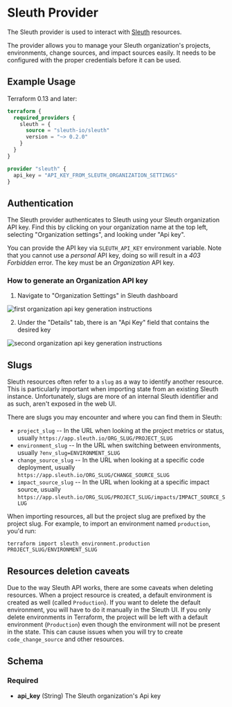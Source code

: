 # Sleuth Provider
The Sleuth provider is used to interact with [Sleuth](https://sleuth.io) resources.

The provider allows you to manage your Sleuth organization's projects, environments, change sources, and impact sources easily.
It needs to be configured with the proper credentials before it can be used.

## Example Usage

Terraform 0.13 and later:

```terraform
terraform {
  required_providers {
    sleuth = {
      source = "sleuth-io/sleuth"
      version = "~> 0.2.0"
    }
  }
}

provider "sleuth" {
  api_key = "API_KEY_FROM_SLEUTH_ORGANIZATION_SETTINGS"
}
```

## Authentication

The Sleuth provider authenticates to Sleuth using your Sleuth organization API key. Find this by clicking on your
organization name at the top left, selecting "Organization settings", and looking under "Api key".

You can provide the API key via `SLEUTH_API_KEY` environment variable. Note that you cannot use a *personal* API key, doing so will result in a *403 Forbidden* error. The key must be an *Organization* API key.

### How to generate an Organization API key

1. Navigate to "Organization Settings" in Sleuth dashboard

![first organization api key generation instructions](images/first-org-gen.png)

2. Under the "Details" tab, there is an "Api Key" field that contains the desired key

![second organization api key generation instructions](images/second-org-gen.png)


## Slugs

Sleuth resources often refer to a `slug` as a way to identify another resource. This is particularly important when
importing state from an existing Sleuth instance. Unfortunately, slugs are more of an internal Sleuth identifier and as
such, aren't exposed in the web UI.

There are slugs you may encounter and where you can find them in Sleuth:

* `project_slug` -- In the URL when looking at the project metrics or status, usually `https://app.sleuth.io/ORG_SLUG/PROJECT_SLUG`
* `environment_slug` -- In the URL when switching between environments, usually `?env_slug=ENVIRONMENT_SLUG`
* `change_source_slug` -- In the URL when looking at a specific code deployment, usually `https://app.sleuth.io/ORG_SLUG/CHANGE_SOURCE_SLUG`
* `impact_source_slug` -- In the URL when looking at a specific impact source, usually `https://app.sleuth.io/ORG_SLUG/PROJECT_SLUG/impacts/IMPACT_SOURCE_SLUG`

When importing resources, all but the project slug are prefixed by the project slug. For example, to import an environment named `production`, you'd run:

```
terraform import sleuth_environment.production PROJECT_SLUG/ENVIRONMENT_SLUG
```

## Resources deletion caveats

Due to the way Sleuth API works, there are some caveats when deleting resources. When a project resource is created, a default environment is created as well (called `Production`).
If you want to delete the default environment, you will have to do it manually in the Sleuth UI. If you only delete environments in Terraform, the project will be left with a default environment (`Production`) even though the environment will not be present in the state.
This can cause issues when you will try to create `code_change_source` and other resources.

## Schema

### Required

- **api_key** (String) The Sleuth organization's Api key
